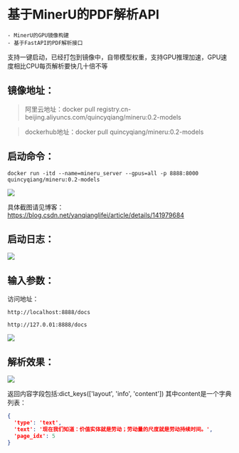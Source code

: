 # 基于MinerU的PDF解析API

    - MinerU的GPU镜像构建
    - 基于FastAPI的PDF解析接口

支持一键启动，已经打包到镜像中，自带模型权重，支持GPU推理加速，GPU速度相比CPU每页解析要快几十倍不等

##   镜像地址：

> 阿里云地址：docker pull registry.cn-beijing.aliyuncs.com/quincyqiang/mineru:0.2-models

> dockerhub地址：docker pull quincyqiang/mineru:0.2-models


##  启动命令：


```docker run -itd --name=mineru_server --gpus=all -p 8888:8000 quincyqiang/mineru:0.2-models```

![](https://i-blog.csdnimg.cn/direct/bcff4f524ea5400db14421ba7cec4989.png)

具体截图请见博客：https://blog.csdn.net/yanqianglifei/article/details/141979684


##   启动日志：

![](https://i-blog.csdnimg.cn/direct/4eb5657567e4415eba912179dca5c8aa.png)

##  输入参数：

访问地址：

    http://localhost:8888/docs

    http://127.0.01:8888/docs

![](https://i-blog.csdnimg.cn/direct/8b3a2bc5908042268e8cc69756e331a2.png)

##  解析效果：

![](https://i-blog.csdnimg.cn/direct/a54dcae834ae48d498fb595aca4212c3.png)

返回内容字段包括:dict_keys(['layout', 'info', 'content'])
其中content是一个字典列表：
```json
{
  'type': 'text', 
  'text': '现在我们知道：价值实体就是劳动；劳动量的尺度就是劳动持续时间。', 
  'page_idx': 5
}
```


